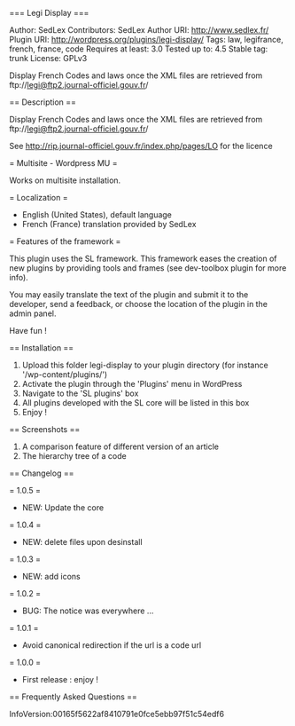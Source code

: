 === Legi Display ===

Author: SedLex
Contributors: SedLex
Author URI: http://www.sedlex.fr/
Plugin URI: http://wordpress.org/plugins/legi-display/
Tags: law, legifrance, french, france, code
Requires at least: 3.0
Tested up to: 4.5
Stable tag: trunk
License: GPLv3

Display French Codes and laws once the XML files are retrieved from ftp://legi@ftp2.journal-officiel.gouv.fr/

== Description ==

Display French Codes and laws once the XML files are retrieved from ftp://legi@ftp2.journal-officiel.gouv.fr/

See http://rip.journal-officiel.gouv.fr/index.php/pages/LO for the licence

= Multisite - Wordpress MU =

Works on multisite installation.

= Localization =

* English (United States), default language
* French (France) translation provided by SedLex

= Features of the framework =

This plugin uses the SL framework. This framework eases the creation of new plugins by providing tools and frames (see dev-toolbox plugin for more info).

You may easily translate the text of the plugin and submit it to the developer, send a feedback, or choose the location of the plugin in the admin panel.

Have fun !

== Installation ==

1. Upload this folder legi-display to your plugin directory (for instance '/wp-content/plugins/')
2. Activate the plugin through the 'Plugins' menu in WordPress
3. Navigate to the 'SL plugins' box
4. All plugins developed with the SL core will be listed in this box
5. Enjoy !

== Screenshots ==

1. A comparison feature of different version of an article
2. The hierarchy tree of a code

== Changelog ==

= 1.0.5 = 
* NEW: Update the core

= 1.0.4 = 
* NEW: delete files upon desinstall

= 1.0.3 = 
* NEW: add icons

= 1.0.2 = 
* BUG: The notice was everywhere ...

= 1.0.1 = 
* Avoid canonical redirection if the url is a code url

= 1.0.0 = 
* First release : enjoy !

== Frequently Asked Questions ==

 
InfoVersion:00165f5622af8410791e0fce5ebb97f51c54edf6